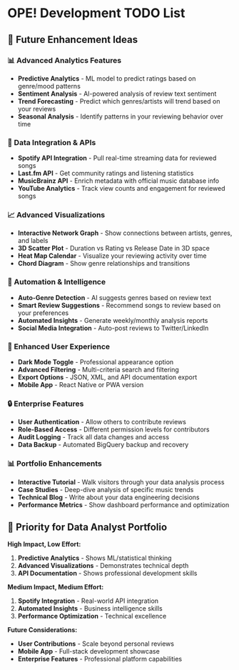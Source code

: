# OPE! Development TODO List

## 🎯 **Future Enhancement Ideas**

### **📊 Advanced Analytics Features**
- **Predictive Analytics** - ML model to predict ratings based on genre/mood patterns
- **Sentiment Analysis** - AI-powered analysis of review text sentiment
- **Trend Forecasting** - Predict which genres/artists will trend based on your reviews
- **Seasonal Analysis** - Identify patterns in your reviewing behavior over time

### **🔗 Data Integration & APIs**
- **Spotify API Integration** - Pull real-time streaming data for reviewed songs
- **Last.fm API** - Get community ratings and listening statistics
- **MusicBrainz API** - Enrich metadata with official music database info
- **YouTube Analytics** - Track view counts and engagement for reviewed songs

### **📈 Advanced Visualizations**
- **Interactive Network Graph** - Show connections between artists, genres, and labels
- **3D Scatter Plot** - Duration vs Rating vs Release Date in 3D space
- **Heat Map Calendar** - Visualize your reviewing activity over time
- **Chord Diagram** - Show genre relationships and transitions

### **🤖 Automation & Intelligence**
- **Auto-Genre Detection** - AI suggests genres based on review text
- **Smart Review Suggestions** - Recommend songs to review based on your preferences
- **Automated Insights** - Generate weekly/monthly analysis reports
- **Social Media Integration** - Auto-post reviews to Twitter/LinkedIn

### **📱 Enhanced User Experience**
- **Dark Mode Toggle** - Professional appearance option
- **Advanced Filtering** - Multi-criteria search and filtering
- **Export Options** - JSON, XML, and API documentation export
- **Mobile App** - React Native or PWA version

### **🔒 Enterprise Features**
- **User Authentication** - Allow others to contribute reviews
- **Role-Based Access** - Different permission levels for contributors
- **Audit Logging** - Track all data changes and access
- **Data Backup** - Automated BigQuery backup and recovery

### **📊 Portfolio Enhancements**
- **Interactive Tutorial** - Walk visitors through your data analysis process
- **Case Studies** - Deep-dive analysis of specific music trends
- **Technical Blog** - Write about your data engineering decisions
- **Performance Metrics** - Show dashboard performance and optimization

## 🎯 **Priority for Data Analyst Portfolio**

**High Impact, Low Effort:**
1. **Predictive Analytics** - Shows ML/statistical thinking
2. **Advanced Visualizations** - Demonstrates technical depth
3. **API Documentation** - Shows professional development skills

**Medium Impact, Medium Effort:**
1. **Spotify Integration** - Real-world API integration
2. **Automated Insights** - Business intelligence skills
3. **Performance Optimization** - Technical excellence

**Future Considerations:**
- **User Contributions** - Scale beyond personal reviews
- **Mobile App** - Full-stack development showcase
- **Enterprise Features** - Professional platform capabilities
